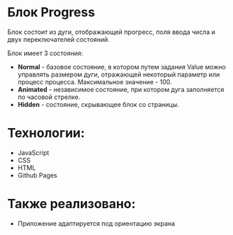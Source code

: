 # Блок Progress 

Блок состоит из дуги, отображающей прогресс, поля ввода числа и двух переключателей состояний.

Блок имеет 3 состояния:
- **Normal** - базовое состояние, в котором путем задания Value можно управлять размером дуги, отражающей некоторый параметр или процесс процесса. Максимальное значение - 100.
- **Animated** - независимое состояние, при котором дуга заполняется по часовой стрелке.
- **Hidden** - состояние, скрывающее блок со страницы.

# Технологии:
- JavaScript
- CSS
- HTML
- Github Pages

# Также реализовано:
- Приложение адаптируется под ориентацию экрана
